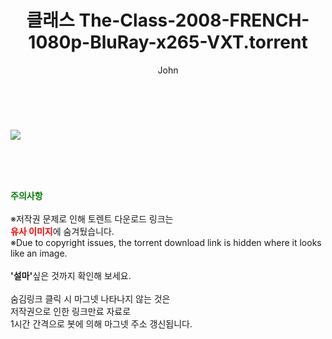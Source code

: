 ﻿---
layout: post
title:  "클래스 The-Class-2008-FRENCH-1080p-BluRay-x265-VXT.torrent"
author: John
categories: [ 영화 ]
tags: [  ]
image: https://torrentrj52.com/uploadfile/full/208114aca7c7eccf5e31e441abeffe600edfa34f.jpg 
description: "클래스 The-Class-2008-FRENCH-1080p-BluRay-x265-VXT torrent 정보 공유"
toc: true
toc_sticky: true
---

<br>
<p><img src="https://torrentrj52.com/uploadfile/full/208114aca7c7eccf5e31e441abeffe600edfa34f.jpg"/></p>
    
<br><br><br>
<p data-ke-size="size16"><b><span style="color: green;">주의사항</span></b><br /><br />※저작권 문제로 인해 토렌트 다운로드 링크는<br /><b><span style="color: red;">유사 이미지</span></b>에 숨겨뒀습니다.<br />※Due to copyright issues, the torrent download link is hidden where it looks like an image.<br /><br /><b>'설마'</b>싶은 것까지 확인해 보세요.<br /><br />숨김링크 클릭 시 마그넷 나타나지 않는 것은<br />저작권으로 인한 링크만료 자료로<br />1시간 간격으로 봇에 의해 마그넷 주소 갱신됩니다.</p>
